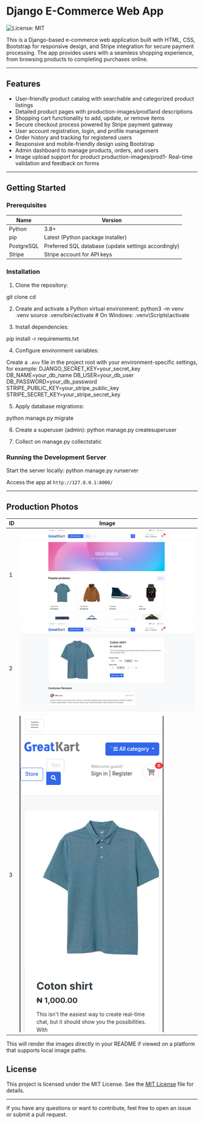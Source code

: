 # Django E-Commerce Web App
![License: MIT](https://img.shields.io/github/license/xcheche/great-kart)


This is a Django-based e-commerce web application built with HTML, CSS, Bootstrap for responsive design, and Stripe integration for secure payment processing. The app provides users with a seamless shopping experience, from browsing products to completing purchases online.

---

## Features

- User-friendly product catalog with searchable and categorized product listings
- Detailed product pages with production-images/prod1and descriptions
- Shopping cart functionality to add, update, or remove items
- Secure checkout process powered by Stripe payment gateway
- User account registration, login, and profile management
- Order history and tracking for registered users
- Responsive and mobile-friendly design using Bootstrap
- Admin dashboard to manage products, orders, and users
- Image upload support for product production-images/prod1- Real-time validation and feedback on forms

---

## Getting Started

### Prerequisites

| Name      | Version                        |
|-----------|-------------------------------|
| Python    | 3.8+                          |
| pip       | Latest (Python package installer) |
| PostgreSQL| Preferred SQL database (update settings accordingly) |
| Stripe    | Stripe account for API keys    |

### Installation

1. Clone the repository:

git clone <repository-url>
cd <project-folder>

2. Create and activate a Python virtual environment:
python3 -m venv .venv
source .venv/bin/activate # On Windows: .venv\Scripts\activate

3. Install dependencies:

pip install -r requirements.txt

4. Configure environment variables:

Create a `.env` file in the project root with your environment-specific settings, for example:
DJANGO_SECRET_KEY=your_secret_key
DB_NAME=your_db_name
DB_USER=your_db_user
DB_PASSWORD=your_db_password
STRIPE_PUBLIC_KEY=your_stripe_public_key
STRIPE_SECRET_KEY=your_stripe_secret_key


5. Apply database migrations:

python manage.py migrate


6. Create a superuser (admin):
python manage.py createsuperuser

7. Collect on manage.py collectstatic

### Running the Development Server

Start the server locally:
python manage.py runserver



Access the app at `http://127.0.0.1:8000/`


---

## Production Photos

| ID   | Image                                      |
|-----------|--------------------------------------------|
|  1 | ![Product 1](local-markdown-images/prod1.png) |
|  2 | ![Product 2](local-markdown-images/prod2.png) |
|  3 | ![Product 3](local-markdown-images/prod3.png) |

This will render the images directly in your README if viewed on a platform that supports local image paths.

## License

This project is licensed under the MIT License. See the [MIT License](LICENSE) file for details.

---

If you have any questions or want to contribute, feel free to open an issue or submit a pull request.




